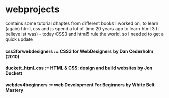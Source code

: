 # webprojects

contains some tutorial chaptes from different books I worked on, to learn (again) html, css and js
spend a lot of time 20 years ago to learn html 3 (I believe ist was) - today CSS3 and html5 rule the world, so I needed to get a quick update

#### css3forwebdesigners := CSS3 for WebDesigners by Dan Cederholm (2010)
#### duckett_html_css := HTML & CSS: design and build websites by Jon Duckett
#### webdev4beginners := web Development For Beginners by White Belt Mastery
